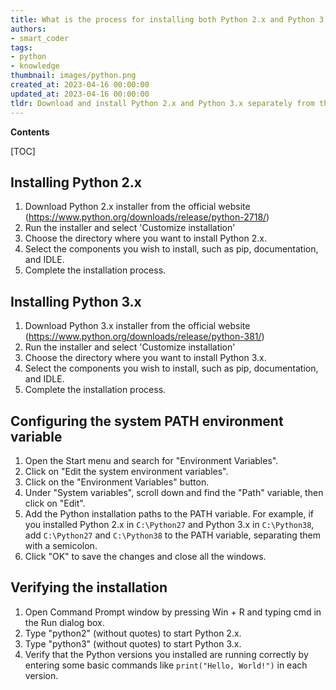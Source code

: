 ```yaml
---
title: What is the process for installing both Python 2.x and Python 3.x on windows?
authors:
- smart_coder
tags:
- python
- knowledge
thumbnail: images/python.png
created_at: 2023-04-16 00:00:00
updated_at: 2023-04-16 00:00:00
tldr: Download and install Python 2.x and Python 3.x separately from their official websites and remember to set the environment variables accordingly for both versions.
---
```


**Contents**

[TOC]

## Installing Python 2.x

1. Download Python 2.x installer from the official website (https://www.python.org/downloads/release/python-2718/)
2. Run the installer and select 'Customize installation'
3. Choose the directory where you want to install Python 2.x.
4. Select the components you wish to install, such as pip, documentation, and IDLE.
5. Complete the installation process.



## Installing Python 3.x

1. Download Python 3.x installer from the official website (https://www.python.org/downloads/release/python-381/)
2. Run the installer and select 'Customize installation'
3. Choose the directory where you want to install Python 3.x.
4. Select the components you wish to install, such as pip, documentation, and IDLE.
5. Complete the installation process.


## Configuring the system PATH environment variable

1. Open the Start menu and search for "Environment Variables".
2. Click on "Edit the system environment variables".
3. Click on the "Environment Variables" button.
4. Under "System variables", scroll down and find the "Path" variable, then click on "Edit".
5. Add the Python installation paths to the PATH variable. For example, if you installed Python 2.x in `C:\Python27` and Python 3.x in `C:\Python38`, add `C:\Python27` and `C:\Python38` to the PATH variable, separating them with a semicolon.
6. Click "OK" to save the changes and close all the windows.


## Verifying the installation

1. Open Command Prompt window by pressing Win + R and typing cmd in the Run dialog box.
2. Type "python2" (without quotes) to start Python 2.x.
3. Type "python3" (without quotes) to start Python 3.x.
4. Verify that the Python versions you installed are running correctly by entering some basic commands like `print("Hello, World!")` in each version.
